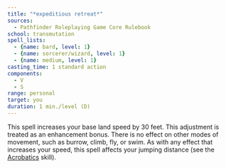 ```yaml
---
title: "*expeditious retreat*"
sources:
  - Pathfinder Roleplaying Game Core Rulebook
school: transmutation
spell_lists:
  - {name: bard, level: 1}
  - {name: sorcerer/wizard, level: 1}
  - {name: medium, level: 1}
casting_time: 1 standard action
components:
  - V
  - S
range: personal
target: you
duration: 1 min./level (D)
---
```


This spell increases your base land speed by 30 feet. This adjustment is treated as an enhancement bonus. There is no effect on other modes of movement, such as burrow, climb, fly, or swim. As with any effect that increases your speed, this spell affects your jumping distance (see the [Acrobatics](/skills/acrobatics/) skill).

